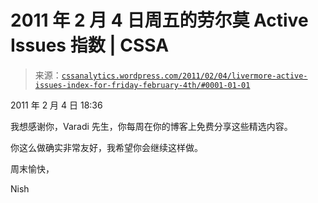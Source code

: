 <!--yml

分类：未分类

date: 2024-05-12 18:12:54

-->

# 2011 年 2 月 4 日周五的劳尔莫 Active Issues 指数 | CSSA

> 来源：[`cssanalytics.wordpress.com/2011/02/04/livermore-active-issues-index-for-friday-february-4th/#0001-01-01`](https://cssanalytics.wordpress.com/2011/02/04/livermore-active-issues-index-for-friday-february-4th/#0001-01-01)

2011 年 2 月 4 日 18:36

我想感谢你，Varadi 先生，你每周在你的博客上免费分享这些精选内容。

你这么做确实非常友好，我希望你会继续这样做。

周末愉快，

Nish
